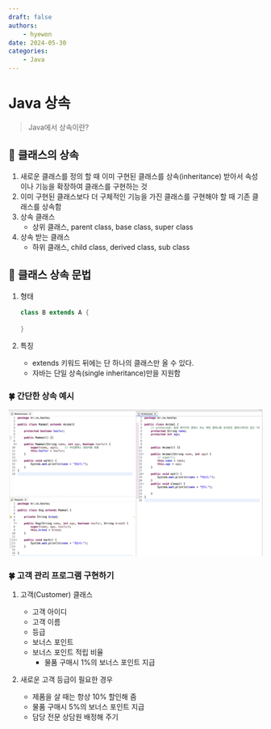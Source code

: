 ```yaml
---
draft: false
authors:
    - hyewon
date: 2024-05-30
categories:
    - Java
---
```


# Java 상속

> Java에서 상속이란?

<!-- more -->

## 🍎 클래스의 상속

1. 새로운 클래스를 정의 할 때 이미 구현된 클래스를 상속(inheritance) 받아서 속성이나 기능을 확장하여 클래스를 구현하는 것
2. 이미 구현된 클래스보다 더 구체적인 기능을 가진 클래스를 구현해야 할 때 기존 클래스를 상속함
3. 상속 클래스
    - 상위 클래스, parent class, base class, super class
4. 상속 받는 클래스
    - 하위 클래스, child class, derived class, sub class

## 🍎 클래스 상속 문법

1. 형태

    ```java
    class B extends A {

    }
    ```

2. 특징
    - extends 키워드 뒤에는 단 하나의 클래스만 올 수 있다.
    - 자바는 단일 상속(single inheritance)만을 지원함

### 🍀 간단한 상속 예시

![alt text](image-9.png)

### 🍀 고객 관리 프로그램 구현하기

1. 고객(Customer) 클래스

    - 고객 아이디
    - 고객 이름
    - 등급
    - 보너스 포인트
    - 보너스 포인트 적립 비율
        - 물품 구매시 1%의 보너스 포인트 지급

2. 새로운 고객 등급이 필요한 경우
    - 제품을 살 때는 항상 10% 할인해 줌
    - 물품 구매시 5%의 보너스 포인트 지급
    - 담당 전문 상담원 배정해 주기
